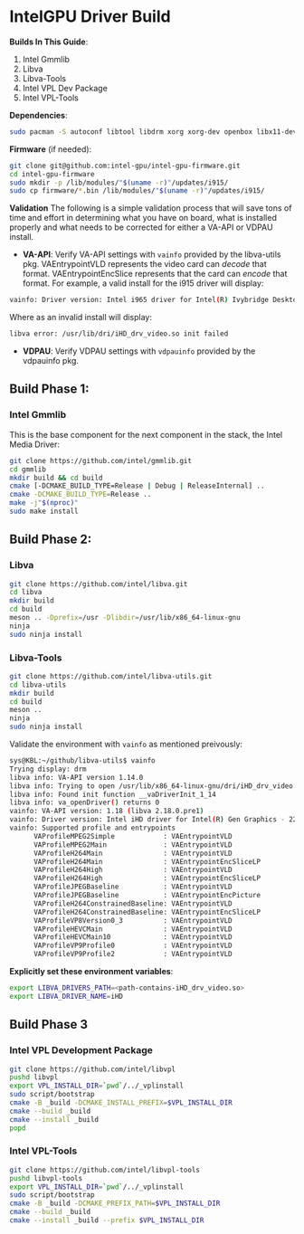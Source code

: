 # IntelGPU Driver Build

**Builds In This Guide**:
1. Intel Gmmlib
2. Libva
3. Libva-Tools
4. Intel VPL Dev Package
5. Intel VPL-Tools

**Dependencies**:
```bash
sudo pacman -S autoconf libtool libdrm xorg xorg-dev openbox libx11-dev libgl1-mesa-glx git cmake pkg-config meson libdrm-dev automake libtool
```

**Firmware** (if needed):
```bash
git clone git@github.com:intel-gpu/intel-gpu-firmware.git
cd intel-gpu-firmware
sudo mkdir -p /lib/modules/"$(uname -r)"/updates/i915/
sudo cp firmware/*.bin /lib/modules/"$(uname -r)"/updates/i915/
```

**Validation**
The following is a simple validation process that will save tons of time and effort in determining what you have on board, what is installed properly and what needs to be corrected for either a VA-API or VDPAU install.

- **VA-API**: Verify VA-API settings with `vainfo` provided by the libva-utils pkg. VAEntrypointVLD represents the video card can *decode* that format. VAEntrypointEncSlice represents that the card can *encode* that format. For example, a valid install for the i915 driver will display:
```bash
vainfo: Driver version: Intel i965 driver for Intel(R) Ivybridge Desktop - 2.4.1
```

Where as an invalid install will display:
```bash
libva error: /usr/lib/dri/iHD_drv_video.so init failed
```

- **VDPAU**: Verify VDPAU settings with `vdpauinfo` provided by the vdpauinfo pkg.

## Build Phase 1:

### Intel Gmmlib

This is the base component for the next component in the stack, the Intel Media Driver:
```bash
git clone https://github.com/intel/gmmlib.git
cd gmmlib
mkdir build && cd build
cmake [-DCMAKE_BUILD_TYPE=Release | Debug | ReleaseInternal] ..
cmake -DCMAKE_BUILD_TYPE=Release ..
make -j"$(nproc)"
sudo make install
```

## Build Phase 2:

### Libva

```bash
git clone https://github.com/intel/libva.git
cd libva
mkdir build
cd build
meson .. -Dprefix=/usr -Dlibdir=/usr/lib/x86_64-linux-gnu
ninja
sudo ninja install
```

### Libva-Tools

```bash
git clone https://github.com/intel/libva-utils.git
cd libva-utils
mkdir build
cd build
meson ..
ninja
sudo ninja install
```

Validate the environment with `vainfo` as mentioned preivously:
```bash
sys@KBL:~/github/libva-utils$ vainfo
Trying display: drm
libva info: VA-API version 1.14.0
libva info: Trying to open /usr/lib/x86_64-linux-gnu/dri/iHD_drv_video.so
libva info: Found init function __vaDriverInit_1_14
libva info: va_openDriver() returns 0
vainfo: VA-API version: 1.18 (libva 2.18.0.pre1)
vainfo: Driver version: Intel iHD driver for Intel(R) Gen Graphics - 22.3.1 ()
vainfo: Supported profile and entrypoints
      VAProfileMPEG2Simple            : VAEntrypointVLD
      VAProfileMPEG2Main              : VAEntrypointVLD
      VAProfileH264Main               : VAEntrypointVLD
      VAProfileH264Main               : VAEntrypointEncSliceLP
      VAProfileH264High               : VAEntrypointVLD
      VAProfileH264High               : VAEntrypointEncSliceLP
      VAProfileJPEGBaseline           : VAEntrypointVLD
      VAProfileJPEGBaseline           : VAEntrypointEncPicture
      VAProfileH264ConstrainedBaseline: VAEntrypointVLD
      VAProfileH264ConstrainedBaseline: VAEntrypointEncSliceLP
      VAProfileVP8Version0_3          : VAEntrypointVLD
      VAProfileHEVCMain               : VAEntrypointVLD
      VAProfileHEVCMain10             : VAEntrypointVLD
      VAProfileVP9Profile0            : VAEntrypointVLD
      VAProfileVP9Profile2            : VAEntrypointVLD
```

**Explicitly set these environment variables**:
```bash
export LIBVA_DRIVERS_PATH=<path-contains-iHD_drv_video.so>
export LIBVA_DRIVER_NAME=iHD
```

## Build Phase 3

### Intel VPL Development Package

```bash
git clone https://github.com/intel/libvpl
pushd libvpl
export VPL_INSTALL_DIR=`pwd`/../_vplinstall
sudo script/bootstrap
cmake -B _build -DCMAKE_INSTALL_PREFIX=$VPL_INSTALL_DIR
cmake --build _build
cmake --install _build
popd
```

### Intel VPL-Tools

```bash
git clone https://github.com/intel/libvpl-tools
pushd libvpl-tools
export VPL_INSTALL_DIR=`pwd`/../_vplinstall
sudo script/bootstrap
cmake -B _build -DCMAKE_PREFIX_PATH=$VPL_INSTALL_DIR
cmake --build _build
cmake --install _build --prefix $VPL_INSTALL_DIR
```

